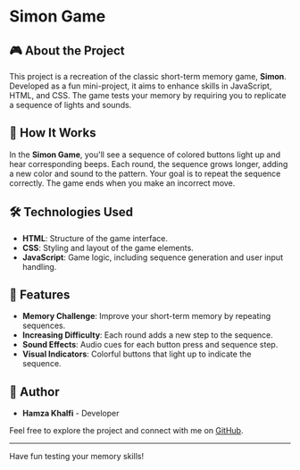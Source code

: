 # Simon Game

## 🎮 About the Project

This project is a recreation of the classic short-term memory game, **Simon**. Developed as a fun mini-project, it aims to enhance skills in JavaScript, HTML, and CSS. The game tests your memory by requiring you to replicate a sequence of lights and sounds.

## 🚀 How It Works

In the **Simon Game**, you'll see a sequence of colored buttons light up and hear corresponding beeps. Each round, the sequence grows longer, adding a new color and sound to the pattern. Your goal is to repeat the sequence correctly. The game ends when you make an incorrect move.

## 🛠️ Technologies Used

- **HTML**: Structure of the game interface.
- **CSS**: Styling and layout of the game elements.
- **JavaScript**: Game logic, including sequence generation and user input handling.

## 🎨 Features

- **Memory Challenge**: Improve your short-term memory by repeating sequences.
- **Increasing Difficulty**: Each round adds a new step to the sequence.
- **Sound Effects**: Audio cues for each button press and sequence step.
- **Visual Indicators**: Colorful buttons that light up to indicate the sequence.

## 👤 Author

- **Hamza Khalfi** - Developer

Feel free to explore the project and connect with me on [GitHub](https://github.com/HamzaZ4).

---

Have fun testing your memory skills!
